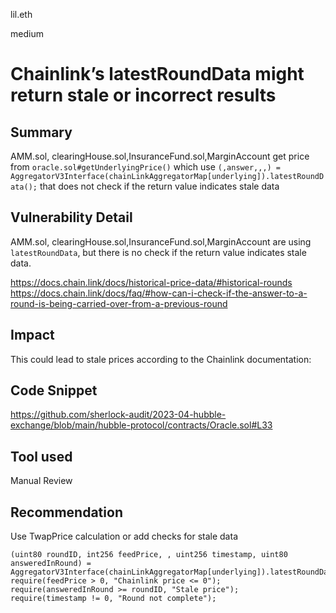 lil.eth

medium

# Chainlink’s latestRoundData might return stale or incorrect results

## Summary
AMM.sol, clearingHouse.sol,InsuranceFund.sol,MarginAccount get price from `oracle.sol#getUnderlyingPrice()` which use `(,answer,,,) = AggregatorV3Interface(chainLinkAggregatorMap[underlying]).latestRoundData();` that does not check if the return value indicates stale data

## Vulnerability Detail

AMM.sol, clearingHouse.sol,InsuranceFund.sol,MarginAccount are using `latestRoundData`, but there is no check if the return value indicates stale data. 

https://docs.chain.link/docs/historical-price-data/#historical-rounds
https://docs.chain.link/docs/faq/#how-can-i-check-if-the-answer-to-a-round-is-being-carried-over-from-a-previous-round

## Impact

This could lead to stale prices according to the Chainlink documentation:

## Code Snippet

https://github.com/sherlock-audit/2023-04-hubble-exchange/blob/main/hubble-protocol/contracts/Oracle.sol#L33

## Tool used

Manual Review

## Recommendation
Use TwapPrice calculation or add checks for stale data 
```solidity
(uint80 roundID, int256 feedPrice, , uint256 timestamp, uint80 answeredInRound) = AggregatorV3Interface(chainLinkAggregatorMap[underlying]).latestRoundData();
require(feedPrice > 0, "Chainlink price <= 0"); 
require(answeredInRound >= roundID, "Stale price");
require(timestamp != 0, "Round not complete");
```